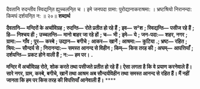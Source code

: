 दैवतानि रुदन्तीव स्विद्यनि्त ह्युच्चलनि्त च । इमे जनपदा ग्रामा: पुरोद्यानाकराश्रमा: । भ्रष्टश्रियो निरानन्दा: किमघं दर्शयनि्त न: ॥ २०॥ **शब्दार्थ** 

**दैवतानि—** **मन्दिरों के अर्चाविग्रह** **; रुदन्ति—** **रोते प्रतीत हो रहे हैं** **; इव—** **स²श** **; स्विद्यन्ति—** **पसीज रहे हैं** **; हि—** **निश्चय ही** **;** **उच्चलन्ति—** **मानो बाहर जा रहे हों** **; च—** **भी** **; इमे—** **ये** **; जन-पदा:—** **शहर, नगर** **; ग्रामा:—** **गाँव** **; पुर—** **कस्बे** **; उद्यान—** **बगीचे** **;** **आकर—** **खानें** **; आश्रमा:—** **कुटिया** **.; भ्रष्ट—** **रहित** **; श्रिय:—** **सौन्दर्य से** **; निरानन्दा:—** **समस्त आनन्द से विहीन** **; किम्—** **किस** **तरह की** **; अघम्—** **आपत्तियाँ** **; दर्शयन्ति—** **प्रकट होने वाली हैं** **; न:—** **हम पर।** **.** 

**मन्दिर में अर्चाविग्रह रोते, शोक करते तथा पसीजते प्रतीत हो रहे हैं। ऐसा लगता है कि वे** **प्रयाण करनेवाले हैं। सारे नगर, ग्राम, कस्बे, बगीचे, खानें तथा आश्रम अब सौन्दर्यविहीन तथा** **समस्त आनन्द से रहित हैं। मैं नहीं जानता कि हम पर किस तरह की विपत्तियाँ आनेवाली हैं।** **** 